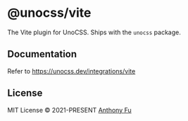 # @unocss/vite

The Vite plugin for UnoCSS. Ships with the `unocss` package.

## Documentation

Refer to https://unocss.dev/integrations/vite

## License

MIT License &copy; 2021-PRESENT [Anthony Fu](https://github.com/antfu)
